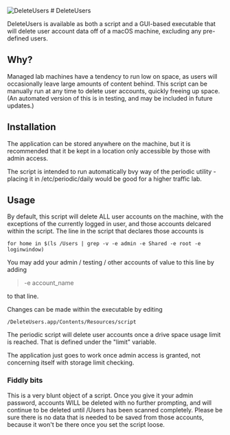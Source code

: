![DeleteUsers](https://github.com/zaren/DeleteUsers/assets/2085312/81f31fb4-d0d3-46e1-a000-e1dc58f16d49) # DeleteUsers

DeleteUsers is available as both a script and a GUI-based executable that will delete user account data off of a macOS machine, excluding any pre-defined users.

## Why?

Managed lab machines have a tendency to run low on space, as users will occasionally leave large amounts of content behind. This script can be manually run at any time to 
delete user accounts, quickly freeing up space. (An automated version of this is in testing, and may be included in future updates.)

## Installation

The application can be stored anywhere on the machine, but it is recommended that it be kept in a location only accessible by those with admin access. 

The script is intended to run automatically bvy way of the periodic utility - placing it in /etc/periodic/daily would be good for a higher traffic lab.

## Usage

By default, this script will delete ALL user accounts on the machine, with the exceptions of the currently logged in user, and those accounts delcared within the script. The line in the script that declares those accounts is

```
for home in $(ls /Users | grep -v -e admin -e Shared -e root -e loginwindow)
```

You may add your admin / testing / other accounts of value to this line by adding 
> -e account_name

to that line.

Changes can be made within the executable by editing 
```
/DeleteUsers.app/Contents/Resources/script
```

The periodic script will delete user accounts once a drive space usage limit is reached. That is defined under the "limit" variable. 

The application just goes to work once admin access is granted, not concerning itself with storage limit checking.

### Fiddly bits

This is a very blunt object of a script. Once you give it your admin password, accounts WILL be deleted with no further prompting, and will continue to be deleted until /Users has been scanned completely. Please be sure there is no data that is needed to be saved from those accounts, because it won't be there once you set the script loose.
